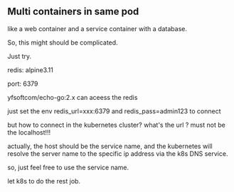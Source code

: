 ## Multi containers in same pod

like a web container and a service container with a database.

So, this might should be complicated.

Just try.

redis: alpine3.11

port: 6379

yfsoftcom/echo-go:2.x can aceess the redis

just set the env redis_url=xxx:6379 and redis_pass=admin123 to connect

but how to connect in the kubernetes cluster? what's the url ? must not be the localhost!!!

actually, the host should be the service name, and the kubernetes will resolve the server name to the specific ip address
via the k8s DNS service.

so, just feel free to use the service name.

let k8s to do the rest job.

